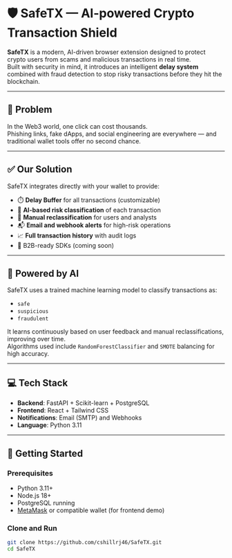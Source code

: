 # 🛡️ SafeTX — AI-powered Crypto Transaction Shield

**SafeTX** is a modern, AI-driven browser extension designed to protect crypto users from scams and malicious transactions in real time.  
Built with security in mind, it introduces an intelligent **delay system** combined with fraud detection to stop risky transactions before they hit the blockchain.

---

## 🚨 Problem

In the Web3 world, one click can cost thousands.  
Phishing links, fake dApps, and social engineering are everywhere — and traditional wallet tools offer no second chance.

---

## ✅ Our Solution

SafeTX integrates directly with your wallet to provide:
- ⏱️ **Delay Buffer** for all transactions (customizable)
- 🧠 **AI-based risk classification** of each transaction
- 🔁 **Manual reclassification** for users and analysts
- 📬 **Email and webhook alerts** for high-risk operations
- 📈 **Full transaction history** with audit logs
- 👥 B2B-ready SDKs (coming soon)

---

## 🧠 Powered by AI

SafeTX uses a trained machine learning model to classify transactions as:
- `safe`
- `suspicious`
- `fraudulent`

It learns continuously based on user feedback and manual reclassifications, improving over time.  
Algorithms used include `RandomForestClassifier` and `SMOTE` balancing for high accuracy.

---

## 💻 Tech Stack

- **Backend**: FastAPI + Scikit-learn + PostgreSQL  
- **Frontend**: React + Tailwind CSS  
- **Notifications**: Email (SMTP) and Webhooks  
- **Language**: Python 3.11

---

## 🚀 Getting Started

### Prerequisites

- Python 3.11+
- Node.js 18+
- PostgreSQL running
- [MetaMask](https://metamask.io/) or compatible wallet (for frontend demo)

### Clone and Run

```bash
git clone https://github.com/cshillrj46/SafeTX.git
cd SafeTX
